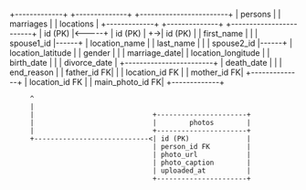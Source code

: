 +-------------+        +--------------+         +------------------------+
|  persons    |        |  marriages   |         |       locations        |
+-------------+        +--------------+         +------------------------+
| id (PK)     |<-----+ | id (PK)      |      +->| id (PK)                |
| first_name  |      | | spouse1_id   |------+   | location_name          |
| last_name   |      | | spouse2_id   |------+   | location_latitude      |
| gender      |      | | marriage_date|          | location_longitude     |
| birth_date  |      | | divorce_date |          +------------------------+
| death_date  |      | | end_reason   |
| father_id FK|      | | location_id FK |
| mother_id FK|      +--------------+
| location_id FK |
| main_photo_id FK|
+-------------+

         ^
         |
         |                             +----------------------+
         |                             |        photos        |
         |                             +----------------------+
         +----------------------------<| id (PK)              |
                                       | person_id FK         |
                                       | photo_url            |
                                       | photo_caption        |
                                       | uploaded_at          |
                                       +----------------------+
